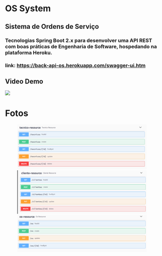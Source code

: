 # OS System
## Sistema de Ordens de Serviço
### Tecnologias Spring Boot 2.x para desenvolver uma API REST com boas práticas de Engenharia de Software, hospedando na plataforma Heroku.
### link: https://back-api-os.herokuapp.com/swagger-ui.htm
## Video Demo
<img src="/img/os.gif" />

# Fotos
<figure>
    <img src="/img/tecnico.PNG">
    <img src="/img/cliente.PNG">
     <img src="/img/os.PNG">
</figure>
